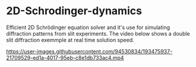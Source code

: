 # 2D-Schrodinger-dynamics
Efficient 2D Schrödinger equation solver and it's use for simulating diffraction patterns from slit experiments. The video below shows a double slit diffraction exemmple at real time solution speed.


https://user-images.githubusercontent.com/94530834/193475937-21709529-ed1a-4017-95eb-c8e1db733ac4.mp4

